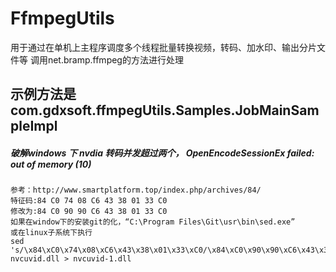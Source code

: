 # FfmpegUtils
用于通过在单机上主程序调度多个线程批量转换视频，转码、加水印、输出分片文件等
调用net.bramp.ffmpeg的方法进行处理

## 示例方法是 com.gdxsoft.ffmpegUtils.Samples.JobMainSampleImpl 


#####  破解windows 下 nvdia 转码并发超过两个， OpenEncodeSessionEx failed: out of memory (10)

```
参考：http://www.smartplatform.top/index.php/archives/84/ 
特征码:84 C0 74 08 C6 43 38 01 33 C0
修改为:84 C0 90 90 C6 43 38 01 33 C0
如果在window下的安装git的化，“C:\Program Files\Git\usr\bin\sed.exe”
或在linux子系统下执行 
sed 's/\x84\xC0\x74\x08\xC6\x43\x38\x01\x33\xC0/\x84\xC0\x90\x90\xC6\x43\x38\x01\x33\xC0/g' nvcuvid.dll > nvcuvid-1.dll
```

